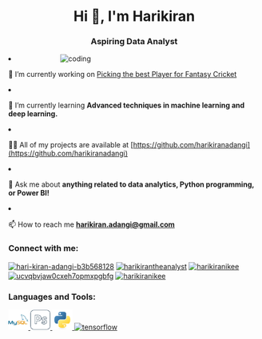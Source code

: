 <h1 align="center">Hi 👋, I'm Harikiran</h1>
<h3 align="center">Aspiring Data Analyst</h3>
<img align="right" alt="coding" width="400" src="https://miro.medium.com/v2/resize:fit:720/format:webp/0*2fBIH8UQ8qij8fE7.jpg"

- 🔭 I’m currently working on [Picking the best Player for Fantasy Cricket](https://github.com/harikiranadangi/dream11-ipl-player-prediction)

- 🌱 I’m currently learning **Advanced techniques in machine learning and deep learning.**

- 👨‍💻 All of my projects are available at [https://github.com/harikiranadangi](https://github.com/harikiranadangi)

- 💬 Ask me about **anything related to data analytics, Python programming, or Power BI!**

- 📫 How to reach me **harikiran.adangi@gmail.com**

<h3 align="left">Connect with me:</h3>
<p align="left">
<a href="https://linkedin.com/in/hari-kiran-adangi-b3b568128" target="blank"><img align="center" src="https://raw.githubusercontent.com/rahuldkjain/github-profile-readme-generator/master/src/images/icons/Social/linked-in-alt.svg" alt="hari-kiran-adangi-b3b568128" height="30" width="40" /></a>
<a href="https://kaggle.com/harikirantheanalyst" target="blank"><img align="center" src="https://raw.githubusercontent.com/rahuldkjain/github-profile-readme-generator/master/src/images/icons/Social/kaggle.svg" alt="harikirantheanalyst" height="30" width="40" /></a>
<a href="https://instagram.com/harikiranikee" target="blank"><img align="center" src="https://raw.githubusercontent.com/rahuldkjain/github-profile-readme-generator/master/src/images/icons/Social/instagram.svg" alt="harikiranikee" height="30" width="40" /></a>
<a href="https://www.youtube.com/c/ucvqbvjaw0cxeh7opmxpgbfg" target="blank"><img align="center" src="https://raw.githubusercontent.com/rahuldkjain/github-profile-readme-generator/master/src/images/icons/Social/youtube.svg" alt="ucvqbvjaw0cxeh7opmxpgbfg" height="30" width="40" /></a>
<a href="https://www.hackerrank.com/harikiranikee" target="blank"><img align="center" src="https://raw.githubusercontent.com/rahuldkjain/github-profile-readme-generator/master/src/images/icons/Social/hackerrank.svg" alt="harikiranikee" height="30" width="40" /></a>
</p>

<h3 align="left">Languages and Tools:</h3>
<p align="left"> <a href="https://www.mysql.com/" target="_blank" rel="noreferrer"> <img src="https://raw.githubusercontent.com/devicons/devicon/master/icons/mysql/mysql-original-wordmark.svg" alt="mysql" width="40" height="40"/> </a> <a href="https://www.photoshop.com/en" target="_blank" rel="noreferrer"> <img src="https://raw.githubusercontent.com/devicons/devicon/master/icons/photoshop/photoshop-line.svg" alt="photoshop" width="40" height="40"/> </a> <a href="https://www.python.org" target="_blank" rel="noreferrer"> <img src="https://raw.githubusercontent.com/devicons/devicon/master/icons/python/python-original.svg" alt="python" width="40" height="40"/> </a> <a href="https://www.tensorflow.org" target="_blank" rel="noreferrer"> <img src="https://www.vectorlogo.zone/logos/tensorflow/tensorflow-icon.svg" alt="tensorflow" width="40" height="40"/> </a> </p>
